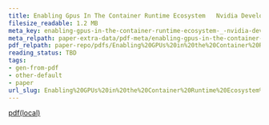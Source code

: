 ```yaml
---
title: Enabling Gpus In The Container Runtime Ecosystem   Nvidia Developer Blog
filesize_readable: 1.2 MB
meta_key: enabling-gpus-in-the-container-runtime-ecosystem-_-nvidia-developer-blog
meta_relpath: paper-extra-data/pdf-meta/enabling-gpus-in-the-container-runtime-ecosystem-_-nvidia-developer-blog.yaml
pdf_relpath: paper-repo/pdfs/Enabling%20GPUs%20in%20the%20Container%20Runtime%20Ecosystem%20_%20NVIDIA%20Developer%20Blog.pdf
reading_status: TBD
tags:
- gen-from-pdf
- other-default
- paper
url_slug: Enabling%20GPUs%20in%20the%20Container%20Runtime%20Ecosystem%20_%20NVIDIA%20Developer%20Blog
---
```


[pdf(local)](../../paper-repo/pdfs/Enabling%20GPUs%20in%20the%20Container%20Runtime%20Ecosystem%20_%20NVIDIA%20Developer%20Blog.pdf)

